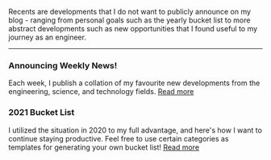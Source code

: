 <p> Recents are developments that I do not want to publicly announce on my blog - ranging from personal goals such as the yearly bucket list to more abstract developments such as new opportunities that I found useful to my journey as an engineer. </p>

<hr>

<h3> Announcing Weekly News! </h3>
<p> Each week, I publish a collation of my favourite new developments from the engineering, science, and technology fields. <a href="/news"> Read more </a> </p>

<h3> 2021 Bucket List </h3>
<p> I utilized the situation in 2020 to my full advantage, and here's how I want to continue staying productive. Feel free to use certain categories as templates for generating your own bucket list! <a href="/recents/2021"> Read more </a> </p>

